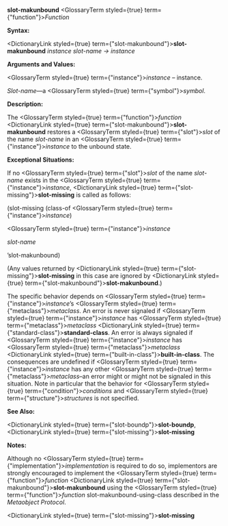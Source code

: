 **slot-makunbound** <GlossaryTerm styled={true} term={"function"}><i>Function</i></GlossaryTerm> 



**Syntax:** 



<DictionaryLink styled={true} term={"slot-makunbound"}><b>slot-makunbound</b></DictionaryLink> *instance slot-name → instance* 



**Arguments and Values:** 



<GlossaryTerm styled={true} term={"instance"}><i>instance</i></GlossaryTerm> – instance. 



*Slot-name*—a <GlossaryTerm styled={true} term={"symbol"}><i>symbol</i></GlossaryTerm>. 



**Description:** 



The <GlossaryTerm styled={true} term={"function"}><i>function</i></GlossaryTerm> <DictionaryLink styled={true} term={"slot-makunbound"}><b>slot-makunbound</b></DictionaryLink> restores a <GlossaryTerm styled={true} term={"slot"}><i>slot</i></GlossaryTerm> of the name *slot-name* in an <GlossaryTerm styled={true} term={"instance"}><i>instance</i></GlossaryTerm> to the unbound state. 



**Exceptional Situations:** 



If no <GlossaryTerm styled={true} term={"slot"}><i>slot</i></GlossaryTerm> of the name *slot-name* exists in the <GlossaryTerm styled={true} term={"instance"}><i>instance</i></GlossaryTerm>, <DictionaryLink styled={true} term={"slot-missing"}><b>slot-missing</b></DictionaryLink> is called as follows: 



(slot-missing (class-of <GlossaryTerm styled={true} term={"instance"}><i>instance</i></GlossaryTerm>) 



<GlossaryTerm styled={true} term={"instance"}><i>instance</i></GlossaryTerm> 



*slot-name* 



’slot-makunbound) 



(Any values returned by <DictionaryLink styled={true} term={"slot-missing"}><b>slot-missing</b></DictionaryLink> in this case are ignored by <DictionaryLink styled={true} term={"slot-makunbound"}><b>slot-makunbound</b></DictionaryLink>.) 



The specific behavior depends on <GlossaryTerm styled={true} term={"instance"}><i>instance</i></GlossaryTerm>’s <GlossaryTerm styled={true} term={"metaclass"}><i>metaclass</i></GlossaryTerm>. An error is never signaled if <GlossaryTerm styled={true} term={"instance"}><i>instance</i></GlossaryTerm> has <GlossaryTerm styled={true} term={"metaclass"}><i>metaclass</i></GlossaryTerm> <DictionaryLink styled={true} term={"standard-class"}><b>standard-class</b></DictionaryLink>. An error is always signaled if <GlossaryTerm styled={true} term={"instance"}><i>instance</i></GlossaryTerm> has <GlossaryTerm styled={true} term={"metaclass"}><i>metaclass</i></GlossaryTerm> <DictionaryLink styled={true} term={"built-in-class"}><b>built-in-class</b></DictionaryLink>. The consequences are undefined if <GlossaryTerm styled={true} term={"instance"}><i>instance</i></GlossaryTerm> has any other <GlossaryTerm styled={true} term={"metaclass"}><i>metaclass</i></GlossaryTerm>–an error might or might not be signaled in this situation. Note in particular that the behavior for <GlossaryTerm styled={true} term={"condition"}><i>conditions</i></GlossaryTerm> and <GlossaryTerm styled={true} term={"structure"}><i>structures</i></GlossaryTerm> is not specified. 



**See Also:** 



<DictionaryLink styled={true} term={"slot-boundp"}><b>slot-boundp</b></DictionaryLink>, <DictionaryLink styled={true} term={"slot-missing"}><b>slot-missing</b></DictionaryLink> 



**Notes:** 



Although no <GlossaryTerm styled={true} term={"implementation"}><i>implementation</i></GlossaryTerm> is required to do so, implementors are strongly encouraged to implement the <GlossaryTerm styled={true} term={"function"}><i>function</i></GlossaryTerm> <DictionaryLink styled={true} term={"slot-makunbound"}><b>slot-makunbound</b></DictionaryLink> using the <GlossaryTerm styled={true} term={"function"}><i>function</i></GlossaryTerm> slot-makunbound-using-class described in the *Metaobject Protocol*. 







 



 



<DictionaryLink styled={true} term={"slot-missing"}><b>slot-missing</b></DictionaryLink> 



